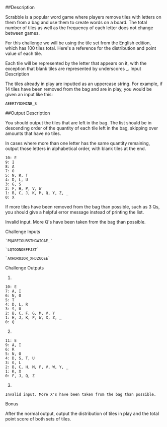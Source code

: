 ##Description

Scrabble is a popular word game where players remove tiles with letters on them from a bag and use them to create words on a board. The total number of tiles as well as the frequency of each letter does not change between games.

For this challenge we will be using the tile set from the English edition, which has 100 tiles total. Here's a reference for the distribution and point value of each tile.

Each tile will be represented by the letter that appears on it, with the exception that blank tiles are represented by underscores _.
Input Description

The tiles already in play are inputted as an uppercase string. For example, if 14 tiles have been removed from the bag and are in play, you would be given an input like this:

`AEERTYOXMCNB_S`

##Output Description

You should output the tiles that are left in the bag. The list should be in descending order of the quantity of each tile left in the bag, skipping over amounts that have no tiles.

In cases where more than one letter has the same quantity remaining, output those letters in alphabetical order, with blank tiles at the end.
```
10: E
9: I
8: A
7: O
5: N, R, T
4: D, L, U
3: G, S
2: F, H, P, V, W
1: B, C, J, K, M, Q, Y, Z, _
0: X
```
If more tiles have been removed from the bag than possible, such as 3 Qs, you should give a helpful error message instead of printing the list.

Invalid input. More Q's have been taken from the bag than possible.

Challenge Inputs

    `PQAREIOURSTHGWIOAE_`

    `LQTOONOEFFJZT`

    `AXHDRUIOR_XHJZUQEE`

Challenge Outputs

1.
```
10: E
7: A, I
6: N, O
5: T
4: D, L, R
3: S, U
2: B, C, F, G, M, V, Y
1: H, J, K, P, W, X, Z, _
0: Q
```
2.
```
11: E
9: A, I
6: R
5: N, O
4: D, S, T, U
3: G, L
2: B, C, H, M, P, V, W, Y, _
1: K, X
0: F, J, Q, Z
```
3.

`Invalid input. More X's have been taken from the bag than possible.`

Bonus

After the normal output, output the distribution of tiles in play and the total point score of both sets of tiles.

